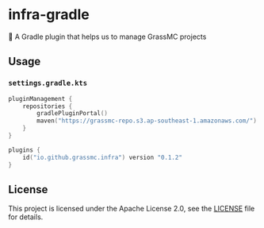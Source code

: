 # infra-gradle

🧰 A Gradle plugin that helps us to manage GrassMC projects

## Usage

### `settings.gradle.kts`

```kotlin
pluginManagement {
    repositories {
        gradlePluginPortal()
        maven("https://grassmc-repo.s3.ap-southeast-1.amazonaws.com/")
    }
}

plugins {
    id("io.github.grassmc.infra") version "0.1.2"
}
```

## License

This project is licensed under the Apache License 2.0, see the [LICENSE](LICENSE) file for details.
